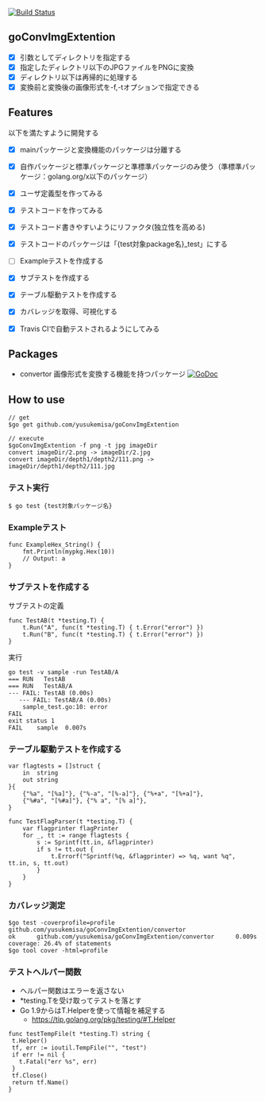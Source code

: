 [![Build Status](https://travis-ci.org/yusukemisa/goConvImgExtention.svg?branch=master)](https://travis-ci.org/yusukemisa/goConvImgExtention)

## goConvImgExtention
* [x] 引数としてディレクトリを指定する
* [x] 指定したディレクトリ以下のJPGファイルをPNGに変換
* [x] ディレクトリ以下は再帰的に処理する
* [x] 変換前と変換後の画像形式を-f,-tオプションで指定できる

## Features
以下を満たすように開発する
* [x] mainパッケージと変換機能のパッケージは分離する
* [x] 自作パッケージと標準パッケージと準標準パッケージのみ使う（準標準パッケージ：golang.org/x以下のパッケージ）
* [x] ユーザ定義型を作ってみる
* [x] テストコードを作ってみる
* [x] テストコード書きやすいようにリファクタ(独立性を高める)
* [x] テストコードのパッケージは「{test対象package名}_test」にする
* [ ] Exampleテストを作成する
* [x] サブテストを作成する
* [x] テーブル駆動テストを作成する
* [x] カバレッジを取得、可視化する


* [x] Travis CIで自動テストされるようにしてみる


## Packages
* convertor 画像形式を変換する機能を持つパッケージ
[![GoDoc](https://godoc.org/github.com/yusukemisa/goConvImgExtention/convertor?status.svg)](https://godoc.org/github.com/yusukemisa/goConvImgExtention/convertor)


## How to use

```
// get
$go get github.com/yusukemisa/goConvImgExtention

// execute
$goConvImgExtention -f png -t jpg imageDir
convert imageDir/2.png -> imageDir/2.jpg
convert imageDir/depth1/depth2/111.png -> imageDir/depth1/depth2/111.jpg
```

### テスト実行
```
$ go test {test対象パッケージ名}
```

### Exampleテスト
```
func ExampleHex_String() {
	fmt.Println(mypkg.Hex(10))
	// Output: a
}
```

### サブテストを作成する
サブテストの定義
```
func TestAB(t *testing.T) {
	t.Run("A", func(t *testing.T) { t.Error("error") })
	t.Run("B", func(t *testing.T) { t.Error("error") })
}
```
実行
```
go test -v sample -run TestAB/A
=== RUN   TestAB
=== RUN   TestAB/A
--- FAIL: TestAB (0.00s)
   --- FAIL: TestAB/A (0.00s)
   	sample_test.go:10: error
FAIL
exit status 1
FAIL	sample	0.007s
```
### テーブル駆動テストを作成する

```
var flagtests = []struct {
	in  string
	out string
}{
	{"%a", "[%a]"}, {"%-a", "[%-a]"}, {"%+a", "[%+a]"},
	{"%#a", "[%#a]"}, {"% a", "[% a]"},
}

func TestFlagParser(t *testing.T) {
	var flagprinter flagPrinter
	for _, tt := range flagtests {
		s := Sprintf(tt.in, &flagprinter)
		if s != tt.out {
			t.Errorf("Sprintf(%q, &flagprinter) => %q, want %q", tt.in, s, tt.out)
		}
	}
}
```

### カバレッジ測定
```
$go test -coverprofile=profile github.com/yusukemisa/goConvImgExtention/convertor
ok      github.com/yusukemisa/goConvImgExtention/convertor      0.009s  coverage: 26.4% of statements
$go tool cover -html=profile
```


### テストヘルパー関数
* ヘルパー関数はエラーを返さない
* *testing.Tを受け取ってテストを落とす
* Go 1.9からはT.Helperを使って情報を補足する
  * https://tip.golang.org/pkg/testing/#T.Helper

```
func testTempFile(t *testing.T) string {
 t.Helper()
 tf, err := ioutil.TempFile("", "test")
 if err != nil {
   t.Fatal("err %s", err)
 }
 tf.Close()
 return tf.Name()
}
```